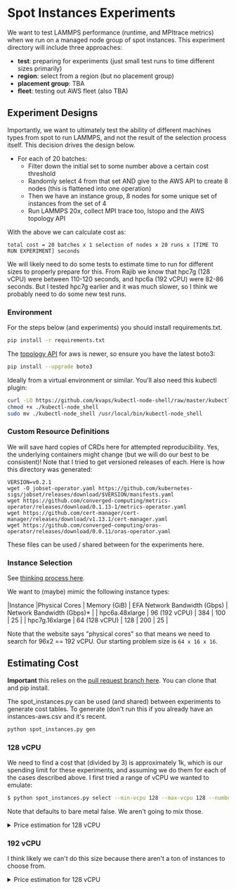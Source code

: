 # Spot Instances Experiments

We want to test LAMMPS performance (runtime, and MPItrace metrics) when we run on a managed node group
of spot instances. This experiment directory will include three approaches:

 - **test**: preparing for experiments (just small test runs to time different sizes primarily)
 - **region**: select from a region (but no placement group)
 - **placement group**: TBA
 - **fleet**: testing out AWS fleet (also TBA)

## Experiment Designs

Importantly, we want to ultimately test the ability of different machines types from spot to run LAMMPS, and not the result of the selection process itself. This decision drives the design below.

- For each of 20 batches:
  - Filter down the initial set to some number above a certain cost threshold
  - Randomly select 4 from that set AND give to the AWS API to create 8 nodes (this is flattened into one operation)
  - Then we have an instance group, 8 nodes for some unique set of instances from the set of 4
  - Run LAMMPS 20x, collect MPI trace too, lstopo and the AWS topology API

With the above we can calculate cost as:

```console
total cost = 20 batches x 1 selection of nodes x 20 runs x [TIME TO RUN EXPERIMENT] seconds
```

We will likely need to do some tests to estimate time to run for different sizes to properly prepare for this.
From Rajib we know that hpc7g (128 vCPU) were between 110-120 seconds, and hpc6a (192 vCPU) were 82-86 seconds. But I tested hpc7g earlier and it was much slower, so I think we probably need to do some new test runs.

### Environment

For the steps below (and experiments) you should install requirements.txt.

```bash
pip install -r requirements.txt
```

The [topology API](https://boto3.amazonaws.com/v1/documentation/api/latest/reference/services/ec2/client/describe_instance_topology.html) for aws is newer, so ensure you have the latest boto3:

```bash
pip install --upgrade boto3
```

Ideally from a virtual environment or similar. You'll also need this kubectl plugin:

```bash
curl -LO https://github.com/kvaps/kubectl-node-shell/raw/master/kubectl-node_shell
chmod +x ./kubectl-node_shell
sudo mv ./kubectl-node_shell /usr/local/bin/kubectl-node_shell
```

### Custom Resource Definitions

We will save hard copies of CRDs here for attempted reproducibility. Yes, the underlying containers might change (but we will do our best to be consistent)! Note that I tried to get versioned releases of each. Here is how this directory was generated:

```console
VERSION=v0.2.1
wget -O jobset-operator.yaml https://github.com/kubernetes-sigs/jobset/releases/download/$VERSION/manifests.yaml
wget https://github.com/converged-computing/metrics-operator/releases/download/0.1.13-1/metrics-operator.yaml
wget https://github.com/cert-manager/cert-manager/releases/download/v1.13.1/cert-manager.yaml
wget https://github.com/converged-computing/oras-operator/releases/download/0.0.11/oras-operator.yaml
```

These files can be used / shared between for the experiments here.

### Instance Selection

See [thinking process here](https://gist.github.com/vsoch/ad19f4270a0500a49c47008e4a853f62).

We want to (maybe) mimic the following instance types:

|Instance |Physical Cores | Memory (GiB) | EFA Network Bandwidth (Gbps) | Network Bandwidth (Gbps)* |
| hpc6a.48xlarge | 96 (192 vCPU) | 384 | 100 | 25 |
| hpc7g.16xlarge | 64 (128 vCPU) | 128 | 200 | 25 |

Note that the website says "physical cores" so that means we need to search for 96x2 == 192 vCPU.
Our starting problem size is `64 x 16 x 16`.

## Estimating Cost

**Important** this relies on the [pull request branch here](https://github.com/converged-computing/cloud-select/pull/35). You can clone that and pip install.

The spot_instances.py can be used (and shared) between experiments to generate cost tables. To generate (don't run this if you already have an instances-aws.csv and it's recent.

```bash
python spot_instances.py gen
```

### 128 vCPU

We need to find a cost that (divided by 3) is approximately 1k, which is our spending limit for these experiments, and assuming we do them for each of the cases described above. I first tried a range of vCPU we wanted to emulate:

```bash
$ python spot_instances.py select --min-vcpu 128 --max-vcpu 128 --number 20
```

Note that defaults to bare metal false. We aren't going to mix those.

<details>

<summary>Price estimation for 128 vCPU</summary>

```bash
$ python spot_instances.py select --min-vcpu 128 --max-vcpu 128 --number 20
```
```console
Selected subset table:
           instance  bare_metal    arch  vcpu  threads_per_core  memory_mb    gpu  spot_price     price
465    c6a.32xlarge       False  x86_64   128                 2     262144  False    2.201160   4.89600
211    c7a.32xlarge       False  x86_64   128                 1     262144  False    2.323425   6.56896
691    c6i.32xlarge       False  x86_64   128                 2     262144  False    2.478600   5.44000
248    m6a.32xlarge       False  x86_64   128                 2     524288  False    2.628120   5.52960
209    m6i.32xlarge       False  x86_64   128                 2     524288  False    2.676000   6.14400
343   c6id.32xlarge       False  x86_64   128                 2     262144  False    2.687360   6.45120
298    r6a.32xlarge       False  x86_64   128                 2    1048576  False    2.930780   7.25760
1      m7a.32xlarge       False  x86_64   128                 1     524288  False    3.117800   7.41888
273   c6in.32xlarge       False  x86_64   128                 2     262144  False    3.239400   7.25760
193   m6id.32xlarge       False  x86_64   128                 2     524288  False    3.303780   7.59360
359    r6i.32xlarge       False  x86_64   128                 2    1048576  False    3.371040   8.06400
203   r6id.32xlarge       False  x86_64   128                 2    1048576  False    3.631980   9.67680
718    i4i.32xlarge       False  x86_64   128                 2    1048576  False    3.704200  10.98240
335    r7a.32xlarge       False  x86_64   128                 1    1048576  False    3.727750   9.73760
685  m6idn.32xlarge       False  x86_64   128                 2     524288  False    3.984450  10.18368
431   m6in.32xlarge       False  x86_64   128                 2     524288  False    4.009550   8.91072
316     x1.32xlarge       False  x86_64   128                 2    1998848  False    4.393550  13.33800
213   r7iz.32xlarge       False  x86_64   128                 2    1048576  False    4.446850  11.90400
39   x2idn.32xlarge       False  x86_64   128                 2    2097152  False    4.623940  13.33800
4     r6in.32xlarge       False  x86_64   128                 2    1048576  False    5.122650  11.15712

😸️ Final selection of spot:
c6a.32xlarge
c7a.32xlarge
c6i.32xlarge
m6a.32xlarge
m6i.32xlarge
c6id.32xlarge
r6a.32xlarge
m7a.32xlarge
c6in.32xlarge
m6id.32xlarge
r6i.32xlarge
r6id.32xlarge
i4i.32xlarge
r7a.32xlarge
m6idn.32xlarge
m6in.32xlarge
x1.32xlarge
r7iz.32xlarge
x2idn.32xlarge
r6in.32xlarge

🤓️ Mean (std) of price
$3.43 ($0.82)
```

</details>

### 192 vCPU

I think likely we can't do this size because there aren't a ton of instances to choose from.

<details>

<summary>Price estimation for 128 vCPU</summary>

```bash
$ python spot_instances.py select --min-vcpu 192 --max-vcpu 192 --number 20
```
```console
Selected subset table:
          instance  bare_metal    arch  vcpu  threads_per_core  memory_mb    gpu  spot_price     price
581   c6a.48xlarge       False  x86_64   192                 2     393216  False    3.207520   7.34400
381   c7a.48xlarge       False  x86_64   192                 1     393216  False    3.671550   9.85344
152   m6a.48xlarge       False  x86_64   192                 2     786432  False    3.735820   8.29440
689   c7i.48xlarge       False  x86_64   192                 2     393216  False    3.948450   8.56800
698   m7i.48xlarge       False  x86_64   192                 2     786432  False    4.011800   9.67680
150   r6a.48xlarge       False  x86_64   192                 2    1572864  False    4.505600  10.88640
566   r7i.48xlarge       False  x86_64   192                 2    1572864  False    4.588400  12.70080
449   m7a.48xlarge       False  x86_64   192                 1     786432  False    4.720575  11.12832
238  inf2.48xlarge       False  x86_64   192                 2     786432  False    4.758775  12.98127
712   r7a.48xlarge       False  x86_64   192                 1    1572864  False    6.843625  14.60640

😸️ Final selection of spot:
c6a.48xlarge
c7a.48xlarge
m6a.48xlarge
c7i.48xlarge
m7i.48xlarge
r6a.48xlarge
r7i.48xlarge
m7a.48xlarge
inf2.48xlarge
r7a.48xlarge

🤓️ Mean (std) of price
$4.4 ($1.0)
```

### 64 vCPU

What if we try closer to what we did on Google Cloud, closer to 50 vCPU. It looks like the closest we can get is 64 vCPU. A size 64 vCPU is fairly good, because we might have 32 actual CPU per node.

```bash
$ python spot_instances.py select --min-vcpu 64 --max-vcpu 64 --number 20
```

<details>

<summary>Price estimation for 128 vCPU</summary>

```console
Selected subset table:
          instance  bare_metal    arch  vcpu  threads_per_core  memory_mb    gpu  spot_price    price
679   c6a.16xlarge       False  x86_64    64                 2     131072  False    1.151780  2.44800
212  c5ad.16xlarge       False  x86_64    64                 2     131072  False    1.163000  2.75200
729   c5a.16xlarge       False  x86_64    64                 2     131072  False    1.210240  2.46400
10    m5a.16xlarge       False  x86_64    64                 2     262144  False    1.314160  2.75200
474   c6i.16xlarge       False  x86_64    64                 2     131072  False    1.325060  2.72000
25    m6a.16xlarge       False  x86_64    64                 2     262144  False    1.364100  2.76480
515    m5.16xlarge       False  x86_64    64                 2     262144  False    1.369840  3.07200
234  c6id.16xlarge       False  x86_64    64                 2     131072  False    1.380580  3.22560
671   c7i.16xlarge       False  x86_64    64                 2     131072  False    1.394750  2.85600
402    m4.16xlarge       False  x86_64    64                 2     262144  False    1.398133  3.20000
354   m7a.16xlarge       False  x86_64    64                 1     262144  False    1.403450  3.70944
291   c7a.16xlarge       False  x86_64    64                 1     131072  False    1.411625  3.28448
221   r5a.16xlarge       False  x86_64    64                 2     524288  False    1.511780  3.61600
635   m6i.16xlarge       False  x86_64    64                 2     262144  False    1.515600  3.07200
153   r6i.16xlarge       False  x86_64    64                 2     524288  False    1.515940  4.03200
525   r6a.16xlarge       False  x86_64    64                 2     524288  False    1.544920  3.62880
347   m7i.16xlarge       False  x86_64    64                 2     262144  False    1.587725  3.22560
27    m5d.16xlarge       False  x86_64    64                 2     262144  False    1.603920  3.61600
720  m5ad.16xlarge       False  x86_64    64                 2     262144  False    1.615520  3.29600
721  m6id.16xlarge       False  x86_64    64                 2     262144  False    1.615700  3.79680

😸️ Final selection of spot:
c6a.16xlarge
c5ad.16xlarge
c5a.16xlarge
m5a.16xlarge
c6i.16xlarge
m6a.16xlarge
m5.16xlarge
c6id.16xlarge
c7i.16xlarge
m4.16xlarge
m7a.16xlarge
c7a.16xlarge
r5a.16xlarge
m6i.16xlarge
r6i.16xlarge
r6a.16xlarge
m7i.16xlarge
m5d.16xlarge
m5ad.16xlarge
m6id.16xlarge

🤓️ Mean (std) of price
$1.42 ($0.14)
```

</details>

That also gives us many choices under $2, so I am leaning toward this as our choice (but need to test timing and problem sizes).
